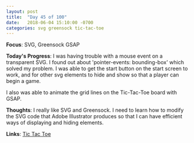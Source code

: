 ```yaml
---
layout: post
title:  "Day 45 of 100"
date:   2018-06-04 15:10:00 -0700
categories: svg greensock tic-tac-toe
---
```


**Focus**: SVG, Greensock GSAP

**Today's Progress**: I was having trouble with a mouse event on a transparent SVG. I found out about 'pointer-events: bounding-box' which solved my problem. I was able to get the start button on the start screen to work, and for other svg elements to hide and show so that a player can begin a game. 

I also was able to animate the grid lines on the Tic-Tac-Toe board with GSAP. 

**Thoughts**: I really like SVG and Greensock. I need to learn how to modify the SVG code that Adobe Illustrator produces so that I can have efficient ways of displaying and hiding elements.   

**Links**: [Tic Tac Toe](https://codepen.io/castlemaninc/pen/oyjRLM)